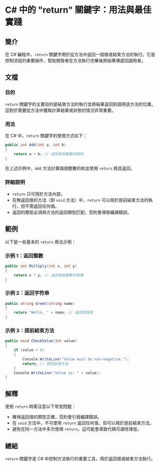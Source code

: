 <!--
Meta Description: # C# 中的 "return" 關鍵字：用法與最佳實踐 ## 簡介 在 C# 編程中，`return` 關鍵字用於從方法中返回一個值或結束方法的執行。它是控制流程的重要組件，幫助開發者在方法執行完畢後將結果傳遞回調用者。 ## 文檔 ### 目的 `return` 關鍵字的主要目的是結束方法的執行...
Meta Keywords: return, int, value, csharp, public
-->

# C# 中的 "return" 關鍵字：用法與最佳實踐

## 簡介
在 C# 編程中，`return` 關鍵字用於從方法中返回一個值或結束方法的執行。它是控制流程的重要組件，幫助開發者在方法執行完畢後將結果傳遞回調用者。

## 文檔
### 目的
`return` 關鍵字的主要目的是結束方法的執行並將結果返回到調用該方法的位置。這對於需要從方法中獲取計算結果或狀態的情況非常重要。

### 用法
在 C# 中，`return` 關鍵字的使用方式如下：

```csharp
public int Add(int a, int b)
{
    return a + b; // 返回兩個整數的總和
}
```

在上述示例中，`Add` 方法計算兩個整數的和並使用 `return` 將其返回。

### 詳細說明
- `return` 只可用於方法內部。
- 在無返回值的方法（即 `void` 方法）中，`return` 可以用於提前結束方法的執行，但不需返回任何值。
- 返回的類型必須與方法的返回類型匹配，否則會導致編譯錯誤。

## 範例
以下是一些基本的 `return` 用法示例：

### 示例 1：返回整數
```csharp
public int Multiply(int x, int y)
{
    return x * y; // 返回兩個整數的乘積
}
```

### 示例 2：返回字符串
```csharp
public string Greet(string name)
{
    return "Hello, " + name; // 返回問候語
}
```

### 示例 3：提前結束方法
```csharp
public void CheckValue(int value)
{
    if (value < 0)
    {
        Console.WriteLine("Value must be non-negative.");
        return; // 提前結束方法
    }
    Console.WriteLine("Value is: " + value);
}
```

## 解釋
使用 `return` 時需注意以下常見問題：
- 確保返回值的類型正確，否則會引發編譯錯誤。
- 在 `void` 方法中，不可使用 `return` 返回任何值，但可以用於提前結束方法。
- 避免在同一方法中多次使用 `return`，這可能會導致代碼可讀性降低。

## 總結
`return` 關鍵字是 C# 中控制方法執行的重要工具，用於返回值或結束方法執行。